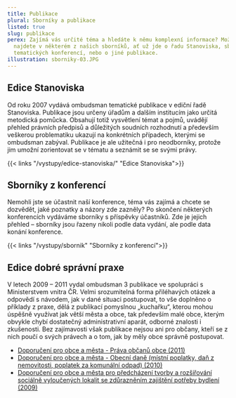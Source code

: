 ```yaml
---
title: Publikace
plural: Sborníky a publikace
listed: true
slug: publikace
perex: Zajímá vás určité téma a hledáte k němu komplexní informace? Možná je
  najdete v některém z našich sborníků, ať už jde o řadu Stanoviska, sborníky z
  tematických konferencí, nebo o jiné publikace.
illustration: sborniky-03.JPG
---
```

## Edice Stanoviska

Od roku 2007 vydává ombudsman tematické publikace v ediční řadě Stanoviska. Publikace jsou určeny úřadům a dalším institucím jako určitá metodická pomůcka. Obsahují totiž vysvětlení témat a pojmů, uvádějí přehled právních předpisů a důležitých soudních rozhodnutí a především veškerou problematiku ukazují na konkrétních případech, kterými se ombudsman zabýval. Publikace je ale užitečná i pro neodborníky, protože jim umožní zorientovat se v tématu a seznámit se se svými právy.

{{< links "/vystupy/edice-stanoviska/" "Edice Stanoviska">}}

## Sborníky z konferencí

Nemohli jste se účastnit naší konference, téma vás zajímá a chcete se dozvědět, jaké poznatky a názory zde zazněly? Po skončení některých konferencích vydáváme sborníky s příspěvky účastníků. Zde je jejich přehled – sborníky jsou řazeny nikoli podle data vydání, ale podle data konání konference.

{{< links "/vystupy/sbornik" "Sborníky z konferencí">}}

## Edice dobré správní praxe

V letech 2009 – 2011 vydal ombudsman 3 publikace ve spolupráci s Ministerstvem vnitra ČR. Velmi srozumitelná forma přiléhavých otázek a odpovědí s návodem, jak v dané situaci postupovat, to vše doplněno o příklady z praxe, dělá z publikací pomyslnou „kuchařku“, kterou mohou úspěšně využívat jak větší města a obce, tak především malé obce, kterým obvykle chybí dostatečný administrativní aparát, odborné znalosti i zkušenosti. Bez zajímavosti však publikace nejsou ani pro občany, kteří se z nich poučí o svých právech a o tom, jak by měly obce správně postupovat.

* [Doporučení pro obce a města - Práva občanů obce (2011)](Doporuceni_Prava_obcanu.pdf)
* [Doporučení pro obce a města - Obecní daně (místní poplatky, daň z nemovitosti, poplatek za komunální odpad) (2010)](Doporuceni_Obecni_dane.pdf)
* [Doporučení pro obce a města pro předcházení tvorby a rozšiřování sociálně vyloučených lokalit se zdůrazněním zajištění potřeby bydlení (2009)](Doporuceni_socialni_vylouceni.pdf)